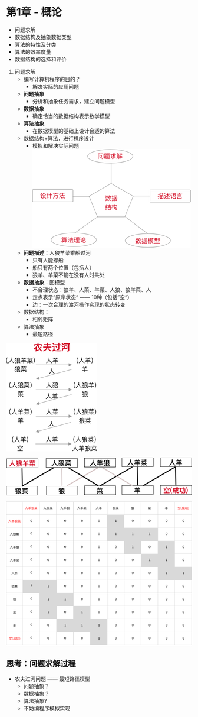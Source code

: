 # 第1章 - 概论
* 问题求解
* 数据结构及抽象数据类型
* 算法的特性及分类
* 算法的效率度量
* 数据结构的选择和评价

1. 问题求解
	* 编写计算机程序的目的？
		- 解决实际的应用问题
	- **问题抽象**
		- 分析和抽象任务需求，建立问题模型
	- **数据抽象**
		- 确定恰当的数据结构表示数学模型
	- **算法抽象**
		- 在数据模型的基础上设计合适的算法
	- 数据结构+算法，进行程序设计
		- 模拟和解决实际问题  
		![image](https://github.com/muyanbiao/program_design_and_algorithm/blob/master/data_structure/week1/Resources/data_structure_defination.png)
	* **问题描述**：人狼羊菜乘船过河
		- 只有人能撑船
		- 船只有两个位置（包括人）
		- 狼羊、羊菜不能在没有人时共处
	- **数据抽象**：图模型
		- 不合理状态：狼羊、人菜、羊菜、人狼、狼羊菜、人
		- 定点表示”原岸状态“ —— 10种（包括”空“）
		- 边：一次合理的渡河操作实现的状态转变
	- 数据结构：
		- 相邻矩阵
	- 算法抽象
		- 最短路径  
		
![image](https://github.com/muyanbiao/program_design_and_algorithm/blob/master/data_structure/week1/Resources/man_wolf_sheep_greens1.png)

![image](https://github.com/muyanbiao/program_design_and_algorithm/blob/master/data_structure/week1/Resources/man_wolf_sheep_greens2.png)

![image](https://github.com/muyanbiao/program_design_and_algorithm/blob/master/data_structure/week1/Resources/man_wolf_sheep_greens3.png)

## 思考：问题求解过程
* 农夫过河问题 —— 最短路径模型
	* 问题抽象？
	* 数据抽象？
	* 算法抽象?
	* 不妨编程序模拟实现
